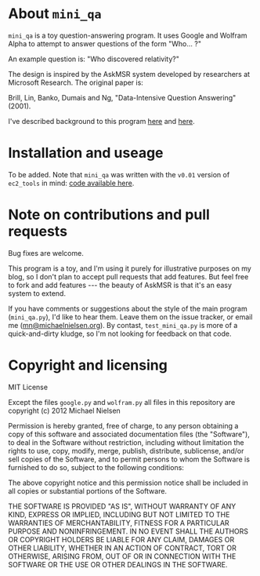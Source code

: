 # About `mini_qa`

`mini_qa` is a toy question-answering program.  It uses Google and
Wolfram Alpha to attempt to answer questions of the form "Who... ?"

An example question is: "Who discovered relativity?"

The design is inspired by the AskMSR system developed by researchers
at Microsoft Research.  The original paper is:

Brill, Lin, Banko, Dumais and Ng, "Data-Intensive Question
Answering" (2001).

I've described background to this program
[here](http://www.michaelnielsen.org/ddi/how-to-answer-a-question-a-simple-system/)
and
[here](http://www.michaelnielsen.org/ddi/using-evaluation-to-improve-our-question-answering-system/).

# Installation and useage

To be added.  Note that `mini_qa` was written with the `v0.01` version
of `ec2_tools` in mind:
[code available here](https://github.com/mnielsen/ec2_tools/tree/v0.01).

# Note on contributions and pull requests

Bug fixes are welcome.

This program is a toy, and I'm using it purely for illustrative
purposes on my blog, so I don't plan to accept pull requests that add
features.  But feel free to fork and add features --- the beauty of
AskMSR is that it's an easy system to extend. 

If you have comments or suggestions about the style of the main
program (`mini_qa.py`), I'd like to hear them.  Leave them on the
issue tracker, or email me (mn@michaelnielsen.org).  By contast,
`test_mini_qa.py` is more of a quick-and-dirty kludge, so I'm not
looking for feedback on that code.

# Copyright and licensing

MIT License

Except the files `google.py` and `wolfram.py` all files in this
repository are copyright (c) 2012 Michael Nielsen

Permission is hereby granted, free of charge, to any person
obtaining a copy of this software and associated documentation files
(the "Software"), to deal in the Software without restriction,
including without limitation the rights to use, copy, modify, merge,
publish, distribute, sublicense, and/or sell copies of the Software,
and to permit persons to whom the Software is furnished to do so,
subject to the following conditions:

The above copyright notice and this permission notice shall be
included in all copies or substantial portions of the Software.

THE SOFTWARE IS PROVIDED "AS IS", WITHOUT WARRANTY OF ANY KIND,
EXPRESS OR IMPLIED, INCLUDING BUT NOT LIMITED TO THE WARRANTIES OF
MERCHANTABILITY, FITNESS FOR A PARTICULAR PURPOSE AND
NONINFRINGEMENT. IN NO EVENT SHALL THE AUTHORS OR COPYRIGHT HOLDERS BE
LIABLE FOR ANY CLAIM, DAMAGES OR OTHER LIABILITY, WHETHER IN AN ACTION
OF CONTRACT, TORT OR OTHERWISE, ARISING FROM, OUT OF OR IN CONNECTION
WITH THE SOFTWARE OR THE USE OR OTHER DEALINGS IN THE SOFTWARE.
